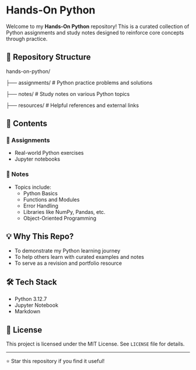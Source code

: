 
# Hands-On Python

Welcome to my **Hands-On Python** repository! 
This is a curated collection of Python assignments and study notes designed to reinforce core concepts through practice.


## 📂 Repository Structure

hands-on-python/

├── assignments/     # Python practice problems and solutions

├── notes/           # Study notes on various Python topics

├── resources/       # Helpful references and external links


## 📘 Contents

### 🔸 Assignments

- Real-world Python exercises
- Jupyter notebooks

### 🔸 Notes

- Topics include:
  - Python Basics
  - Functions and Modules
  - Error Handling
  - Libraries like NumPy, Pandas, etc.
  - Object-Oriented Programming

## 💡 Why This Repo?

- To demonstrate my Python learning journey
- To help others learn with curated examples and notes
- To serve as a revision and portfolio resource

## 🛠️ Tech Stack

- Python 3.12.7
- Jupyter Notebook
- Markdown

## 📜 License
This project is licensed under the MIT License. See `LICENSE` file for details.

---
⭐ Star this repository if you find it useful!
